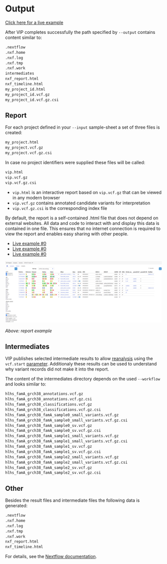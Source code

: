 # Output
[Click here for a live example](../vip_giab_hg001.html)

After VIP completes successfully the path specified by `--output` contains content similar to:
```bash
.nextflow
.nxf.home
.nxf.log
.nxf.tmp
.nxf.work
intermediates
nxf_report.html
nxf_timeline.html
my_project_id.html
my_project_id.vcf.gz
my_project_id.vcf.gz.csi
```

## Report
For each project defined in your ``--input`` sample-sheet a set of three files is created:
```bash
my_project.html
my_project.vcf.gz
my_project.vcf.gz.csi
```
In case no project identifiers were supplied these files will be called:
```bash
vip.html
vip.vcf.gz
vip.vcf.gz.csi
```

- `vip.html` is an interactive report based on `vip.vcf.gz` that can be viewed in any modern browser
- `vip.vcf.gz` contains annotated candidate variants for interpretation
- `vip.vcf.gz.csi` is the corresponding index file

By default, the report is a self-contained .html file that does not depend on external websites.
All data and code to interact with and display this data is contained in one file.
This ensures that no internet connection is required to view the report and enables easy sharing with other people.

- [Live example #0](../vip0.html)
- [Live example #0](../vip1.html)
- [Live example #0](../vip2.html)

![Example report](../img/report_example.png)

*Above: report example*

## Intermediates
VIP publishes selected intermediate results to allow [reanalysis](../examples/reanalysis.md) using the `vcf.start` [parameter](../usage/config.md).
Additionaly these results can be used to understand why variant records did not make it into the report. 

The content of the intermediates directory depends on the used ``--workflow`` and looks similar to: 
```bash
hlhs_famA_grch38_annotations.vcf.gz
hlhs_famA_grch38_annotations.vcf.gz.csi
hlhs_famA_grch38_classifications.vcf.gz
hlhs_famA_grch38_classifications.vcf.gz.csi
hlhs_famA_grch38_famA_sample0_small_variants.vcf.gz
hlhs_famA_grch38_famA_sample0_small_variants.vcf.gz.csi
hlhs_famA_grch38_famA_sample0_sv.vcf.gz
hlhs_famA_grch38_famA_sample0_sv.vcf.gz.csi
hlhs_famA_grch38_famA_sample1_small_variants.vcf.gz
hlhs_famA_grch38_famA_sample1_small_variants.vcf.gz.csi
hlhs_famA_grch38_famA_sample1_sv.vcf.gz
hlhs_famA_grch38_famA_sample1_sv.vcf.gz.csi
hlhs_famA_grch38_famA_sample2_small_variants.vcf.gz
hlhs_famA_grch38_famA_sample2_small_variants.vcf.gz.csi
hlhs_famA_grch38_famA_sample2_sv.vcf.gz
hlhs_famA_grch38_famA_sample2_sv.vcf.gz.csi
```

## Other
Besides the result files and intermediate files the following data is generated:
```bash
.nextflow
.nxf.home
.nxf.log
.nxf.tmp
.nxf.work
nxf_report.html
nxf_timeline.html
```
For details, see the [Nextflow documentation](https://www.nextflow.io/docs/latest/).